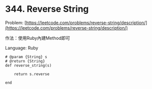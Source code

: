 # 344. Reverse String

Problem: [https://leetcode.com/problems/reverse-string/description/](https://leetcode.com/problems/reverse-string/description/) 

作法：使用Ruby內建Method即可

Language: Ruby

```
# @param {String} s
# @return {String}
def reverse_string(s)
    
    return s.reverse
    
end
```



